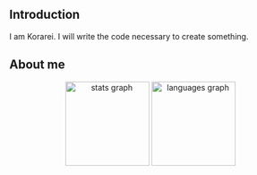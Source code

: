 ## Introduction

I am Korarei. I will write the code necessary to create something.

## About me

<div align="center">
  <img src="https://github-readme-stats.vercel.app/api?username=korarei&show_icons=true&locale=en&hide_border=false&order=1" height="150" alt="stats graph"  />
  <img src="https://github-readme-stats.vercel.app/api/top-langs?username=korarei&locale=en&hide_title=false&layout=compact&card_width=320&hide_border=false" height="150" alt="languages graph"  />
</div>

<!--
**korarei/korarei** is a ✨ _special_ ✨ repository because its `README.md` (this file) appears on your GitHub profile.

Here are some ideas to get you started:

- 🔭 I’m currently working on ...
- 🌱 I’m currently learning ...
- 👯 I’m looking to collaborate on ...
- 🤔 I’m looking for help with ...
- 💬 Ask me about ...
- 📫 How to reach me: ...
- 😄 Pronouns: ...
- ⚡ Fun fact: ...
-->
